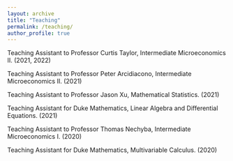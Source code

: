 ```yaml
---
layout: archive
title: "Teaching"
permalink: /teaching/
author_profile: true
---
```


Teaching Assistant to Professor Curtis Taylor, Intermediate Microeconomics II. (2021, 2022)

Teaching Assistant to Professor Peter Arcidiacono, Intermediate Microeconomics II. (2021)

Teaching Assistant to Professor Jason Xu, Mathematical Statistics. (2021)

Teaching Assistant for Duke Mathematics, Linear Algebra and Differential Equations. (2021)

Teaching Assistant to Professor Thomas Nechyba, Intermediate Microeconomics I. (2020)

Teaching Assistant for Duke Mathematics, Multivariable Calculus. (2020)
